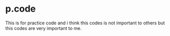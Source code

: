 # p.code
This is for practice code and i think this codes is not important to others but this codes are very important to me. 

